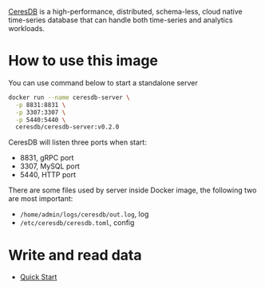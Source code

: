 [CeresDB](https://github.com/CeresDB/ceresdb) is a high-performance, distributed, schema-less, cloud native time-series database that can handle both time-series and analytics workloads.

# How to use this image

You can use command below to start a standalone server
```bash
docker run --name ceresdb-server \
  -p 8831:8831 \
  -p 3307:3307 \
  -p 5440:5440 \
  ceresdb/ceresdb-server:v0.2.0
```

CeresDB will listen three ports when start:
- 8831, gRPC port
- 3307, MySQL port
- 5440, HTTP port

There are some files used by server inside Docker image, the following two are most important:
- `/home/admin/logs/ceresdb/out.log`, log
- `/etc/ceresdb/ceresdb.toml`, config


# Write and read data
- [Quick Start](https://github.com/CeresDB/ceresdb/blob/main/docs/user-guide/src/quick_start.md)
